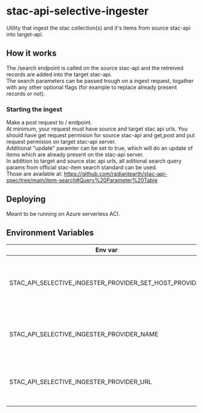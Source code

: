 # stac-api-selective-ingester
Utility that ingest the stac collection(s) and it's items from source
stac-api into target-api.
<br>

## How it works
The /search endpoint is called on the source stac-api and the retreived
records are added into the target stac-api.
<br>
The search parameters can be passed trough on a ingest request, togather
with any other optional flags (for example to replace already present records or not).

### Starting the ingest

Make a post request to / endpoint.
<br>
At minimum, your request must have source and target stac api urls. You should have get request permision for source stac-api and get,post and put request permision on target stac-api server.
<br>
Additional "update" paramter can be set to true, which will do an update of items which are already present on the stac-api server.
<br>
In addition to target and source stac api urls, all aditional search query params from official stac-item search standard can be used. <br> 
Those are available at: https://github.com/radiantearth/stac-api-spec/tree/main/item-search#Query%20Parameter%20Table <br>


## Deploying
Meant to be running on Azure serverless ACI.
## Environment Variables

| Env var | Used for | Default |
| --- | --- | --- |
|STAC_API_SELECTIVE_INGESTER_PROVIDER_SET_HOST_PROVIDER| Set our details as external provider for providers entry in stac record| True|
|STAC_API_SELECTIVE_INGESTER_PROVIDER_NAME| Setting ourselves as provider for stac-api-server stac entry| Sattelite Applications Catapult|
|STAC_API_SELECTIVE_INGESTER_PROVIDER_URL| Our organisation provider URL (i.e. organisation website) | https://sa.catapult.org.uk/|